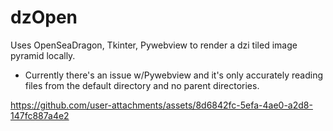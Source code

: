 # dzOpen

Uses OpenSeaDragon, Tkinter, Pywebview to render a dzi tiled image pyramid locally. 
- Currently there's an issue w/Pywebview and it's only accurately reading files from the default directory and no parent directories.


https://github.com/user-attachments/assets/8d6842fc-5efa-4ae0-a2d8-147fc887a4e2

